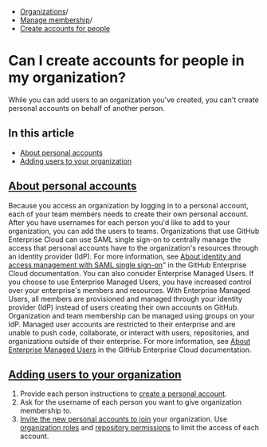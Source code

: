   * [Organizations](https://docs.github.com/en/organizations "Organizations")/
  * [Manage membership](https://docs.github.com/en/organizations/managing-membership-in-your-organization "Manage membership")/
  * [Create accounts for people](https://docs.github.com/en/organizations/managing-membership-in-your-organization/can-i-create-accounts-for-people-in-my-organization "Create accounts for people")


# Can I create accounts for people in my organization?
While you can add users to an organization you've created, you can't create personal accounts on behalf of another person.
## In this article
  * [About personal accounts](https://docs.github.com/en/organizations/managing-membership-in-your-organization/can-i-create-accounts-for-people-in-my-organization#about-personal-accounts)
  * [Adding users to your organization](https://docs.github.com/en/organizations/managing-membership-in-your-organization/can-i-create-accounts-for-people-in-my-organization#adding-users-to-your-organization)


## [About personal accounts](https://docs.github.com/en/organizations/managing-membership-in-your-organization/can-i-create-accounts-for-people-in-my-organization#about-personal-accounts)
Because you access an organization by logging in to a personal account, each of your team members needs to create their own personal account. After you have usernames for each person you'd like to add to your organization, you can add the users to teams.
Organizations that use GitHub Enterprise Cloud can use SAML single sign-on to centrally manage the access that personal accounts have to the organization's resources through an identity provider (IdP). For more information, see [About identity and access management with SAML single sign-on](https://docs.github.com/en/organizations/managing-saml-single-sign-on-for-your-organization/about-identity-and-access-management-with-saml-single-sign-on)" in the GitHub Enterprise Cloud documentation.
You can also consider Enterprise Managed Users. If you choose to use Enterprise Managed Users, you have increased control over your enterprise's members and resources. With Enterprise Managed Users, all members are provisioned and managed through your identity provider (IdP) instead of users creating their own accounts on GitHub. Organization and team membership can be managed using groups on your IdP. Managed user accounts are restricted to their enterprise and are unable to push code, collaborate, or interact with users, repositories, and organizations outside of their enterprise. For more information, see [About Enterprise Managed Users](https://docs.github.com/en/enterprise-cloud@latest/admin/identity-and-access-management/using-enterprise-managed-users-for-iam/about-enterprise-managed-users) in the GitHub Enterprise Cloud documentation.
## [Adding users to your organization](https://docs.github.com/en/organizations/managing-membership-in-your-organization/can-i-create-accounts-for-people-in-my-organization#adding-users-to-your-organization)
  1. Provide each person instructions to [create a personal account](https://docs.github.com/en/get-started/start-your-journey/creating-an-account-on-github).
  2. Ask for the username of each person you want to give organization membership to.
  3. [Invite the new personal accounts to join](https://docs.github.com/en/organizations/managing-membership-in-your-organization/inviting-users-to-join-your-organization) your organization. Use [organization roles](https://docs.github.com/en/organizations/managing-peoples-access-to-your-organization-with-roles/roles-in-an-organization) and [repository permissions](https://docs.github.com/en/organizations/managing-user-access-to-your-organizations-repositories/managing-repository-roles/repository-roles-for-an-organization) to limit the access of each account.


